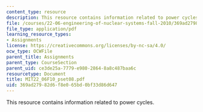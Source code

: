 ```yaml
---
content_type: resource
description: This resource contains information related to power cycles.
file: /courses/22-06-engineering-of-nuclear-systems-fall-2010/369ad27982d6f8e065bd0bf33d86d647_MIT22_06F10_pset08.pdf
file_type: application/pdf
learning_resource_types:
- Assignments
license: https://creativecommons.org/licenses/by-nc-sa/4.0/
ocw_type: OCWFile
parent_title: Assignments
parent_type: CourseSection
parent_uid: ce3de25a-7779-e980-2864-8a8c487baa6c
resourcetype: Document
title: MIT22_06F10_pset08.pdf
uid: 369ad279-82d6-f8e0-65bd-0bf33d86d647
---
```

This resource contains information related to power cycles.